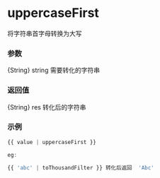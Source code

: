 # uppercaseFirst

将字符串首字母转换为大写

### 参数

{String} string 需要转化的字符串

### 返回值

{String} res 转化后的字符串

### 示例

```js
{{ value | uppercaseFirst }}

eg: 

{{ 'abc' | toThousandFilter }} 转化后返回  'Abc'
```